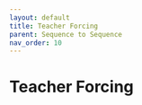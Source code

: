 ```yaml
---
layout: default
title: Teacher Forcing
parent: Sequence to Sequence
nav_order: 10
---
```


# Teacher Forcing

